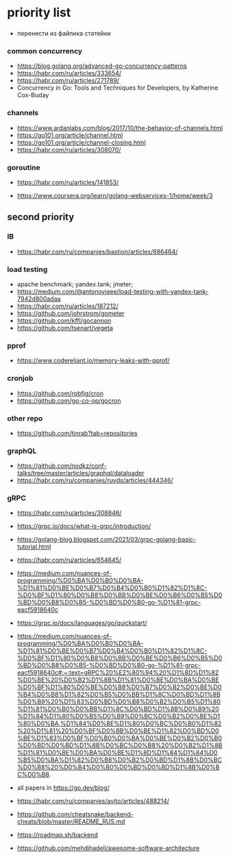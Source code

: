 # priority list

###
* перенести из файлика статейки

### common concurrency
* https://blog.golang.org/advanced-go-concurrency-patterns
* https://habr.com/ru/articles/333654/
* https://habr.com/ru/articles/271789/
* Concurrency in Go: Tools and Techniques for Developers, by Katherine Cox-Buday

### channels
* https://www.ardanlabs.com/blog/2017/10/the-behavior-of-channels.html
* https://go101.org/article/channel.html
* https://go101.org/article/channel-closing.html
* https://habr.com/ru/articles/308070/

### goroutine
* https://habr.com/ru/articles/141853/

* https://www.coursera.org/learn/golang-webservices-1/home/week/3

## second priority

### IB
* https://habr.com/ru/companies/bastion/articles/686464/

### load testing
* apache benchmark; yandex.tank; jmeter;
* https://medium.com/@antonovieee/load-testing-with-yandex-tank-7942d800adaa
* https://habr.com/ru/articles/187212/
* https://github.com/johrstrom/gometer
* https://github.com/kffl/gocannon
* https://github.com/tsenart/vegeta

### pprof
* https://www.codereliant.io/memory-leaks-with-pprof/

### cronjob
* https://github.com/robfig/cron
* https://github.com/go-co-op/gocron

### other repo
* https://github.com/tinrab?tab=repositories

### graphQL
* https://github.com/nodkz/conf-talks/tree/master/articles/graphql/dataloader
* https://habr.com/ru/companies/ruvds/articles/444346/

### gRPC
* https://habr.com/ru/articles/308846/
* https://grpc.io/docs/what-is-grpc/introduction/
* https://golang-blog.blogspot.com/2021/03/grpc-golang-basic-tutorial.html
* https://habr.com/ru/articles/654645/
* https://medium.com/nuances-of-programming/%D0%BA%D0%B0%D0%BA-%D1%81%D0%BE%D0%B7%D0%B4%D0%B0%D1%82%D1%8C-%D0%BF%D1%80%D0%B8%D0%BB%D0%BE%D0%B6%D0%B5%D0%BD%D0%B8%D0%B5-%D0%BD%D0%B0-go-%D1%81-grpc-eacf5918640c
* https://grpc.io/docs/languages/go/quickstart/
* https://medium.com/nuances-of-programming/%D0%BA%D0%B0%D0%BA-%D1%81%D0%BE%D0%B7%D0%B4%D0%B0%D1%82%D1%8C-%D0%BF%D1%80%D0%B8%D0%BB%D0%BE%D0%B6%D0%B5%D0%BD%D0%B8%D0%B5-%D0%BD%D0%B0-go-%D1%81-grpc-eacf5918640c#:~:text=gRPC%20%E2%80%94%20%D1%8D%D1%82%D0%BE%20%D0%B2%D1%8B%D1%81%D0%BE%D0%BA%D0%BE%D0%BF%D1%80%D0%BE%D0%B8%D0%B7%D0%B2%D0%BE%D0%B4%D0%B8%D1%82%D0%B5%D0%BB%D1%8C%D0%BD%D1%8B%D0%B9%20%D1%83%D0%BD%D0%B8%D0%B2%D0%B5%D1%80%D1%81%D0%B0%D0%BB%D1%8C%D0%BD%D1%8B%D0%B9%20%D1%84%D1%80%D0%B5%D0%B9%D0%BC%D0%B2%D0%BE%D1%80%D0%BA,%D1%84%D0%BE%D1%80%D0%BC%D0%B0%D1%82%20%D1%81%20%D0%BF%D0%BB%D0%BE%D1%82%D0%BD%D0%BE%D1%83%D0%BF%D0%B0%D0%BA%D0%BE%D0%B2%D0%B0%D0%BD%D0%BD%D1%8B%D0%BC%D0%B8%20%D0%B2%D1%8B%D1%81%D0%BE%D0%BA%D0%BE%D1%8D%D1%84%D1%84%D0%B5%D0%BA%D1%82%D0%B8%D0%B2%D0%BD%D1%8B%D0%BC%D0%B8%20%D0%B4%D0%B0%D0%BD%D0%BD%D1%8B%D0%BC%D0%B8.



* all papers in https://go.dev/blog/
* https://habr.com/ru/companies/avito/articles/488214/
* https://github.com/cheatsnake/backend-cheats/blob/master/README_RUS.md
* https://roadmap.sh/backend
* https://github.com/mehdihadeli/awesome-software-architecture
